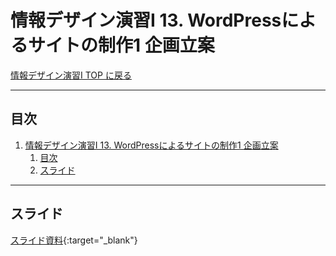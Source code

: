 # 情報デザイン演習I 13. WordPressによるサイトの制作1 企画立案

[情報デザイン演習I TOP に戻る](./index.md)

---

## 目次

1. [情報デザイン演習I 13. WordPressによるサイトの制作1 企画立案](#情報デザイン演習i-13-wordpressによるサイトの制作1-企画立案)
   1. [目次](#目次)
   2. [スライド](#スライド)

---

## スライド

[スライド資料](./id_13slide.pdf){:target="_blank"}
